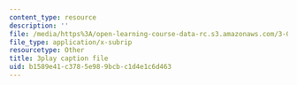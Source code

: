 ```yaml
---
content_type: resource
description: ''
file: /media/https%3A/open-learning-course-data-rc.s3.amazonaws.com/3-091sc-introduction-to-solid-state-chemistry-fall-2010/b1589e41c3785e989bcbc1d4e1c6d463_oDOs8Yxydo0.vtt
file_type: application/x-subrip
resourcetype: Other
title: 3play caption file
uid: b1589e41-c378-5e98-9bcb-c1d4e1c6d463
---
```

